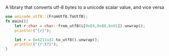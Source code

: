 A library that converts utf-8 bytes to a unicode scalar value, and vice versa

````rust
use unicode_utf8::{FromUtf8,ToUtf8};
fn main(){
	let r:char = char::from_utf8(&[0xE6,0x88,0x91]).unwrap();
	println!("{r}");

	let r = 0x6211u32.to_utf8().unwrap();
	println!("{r:X?}");
}
````